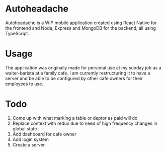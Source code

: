 # Autoheadache

Autoheadache is a WIP mobile application created using React Native for the frontend and Node, Express and MongoDB for the backend, all using TypeScript.

# Usage

The application was originally made for personal use at my sunday job as a waiter-barista at a family cafe. I am currently restructuring it to have a server and be able to be configured by other cafe owners for their employees to use.

# Todo

1. Come up with what marking a table or deptor as paid will do
2. Replace context with redux due to need of high frequency changes in global state
3. Add dashboard for cafe owner
4. Add login system
5. Create a server
   